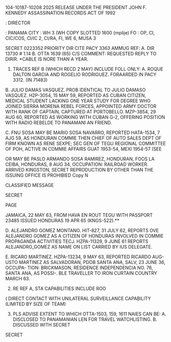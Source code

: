 104-10187-10208 2025 RELEASE UNDER THE PRESIDENT JOHN F. KENNEDY ASSASSINATION RECORDS ACT OF 1992

: DIRECTOR

: PANAMA CITY
:  WH 3 (WH COPY SLOTTED 1600 (mplije)
FO : OP, CI, CIC/COS, CI/IC 2, CI/RA, FI, WE 6, MUSA 3

SECRET 0223352
PRIORITY DIR CITE PACY 3363
AMMUG
REF: A. DIR 13730 # 1.14
B. OTTA 1639 (65)
C/S COMMENT: REQUESTED REPLY TO DIRIR.
*CABLE IS NORE THAN A YEAR.

1. TRACES REF B (WHICH RECD 2 MAY) INCLUDE FOLL ONLY:
A. ROQUE DALTON GARCIA AND ROGELIO RODRIGUEZ. FORAARDED IN PACY 3312. (IN 71483)

B. JULIO DAMAS VASQUEZ. PROB IDENTICAL TO JULIO DAMASO VASQUEZ. H2P-3054, 15 MAY 59, REPORTED AS CUBAN CITIZEN, MEDICAL STUDENT LACKING ONE YEAR STUDY FOR DEGREE WHO JOINED SIERRA MORENA REBEL FORCES, APPOINTED ARMY DOCTOR WITH RANK OF CAPTAIN, CAPTURED AT PORTOBELLO. MZP-3854, 29 AUG 60, REPORTED AS WORKING WITH CUBAN G-2, OFFERING POSITION WITH RADIO REBELDE TO PANAMANI AN FRIEND.

C. FNU SOSA MAY BE MARIO SOSA NAVARRO, REPORTED HATA-1534, 7 AJG 59, AS HONDURAN COMMIE THEN CHIEF OF AUTO SALES DEPT OF FIRM KNOWN AS RENE SEXPE; SEC GEN OF TEGU REGIONAL COMMITTEE OF POH, ACTIVE IN COMMIE AFFAIRS GUAT 1953-54, MEXI 1954-57 (SEE 

OR MAY BE PASLO ARMANDO SOSA RAMIREZ, HONDURAN, FOOS LA CEIBA, HONDURAS, 8 AUG 34, OCCUPATION: RAILROAD WORKER. ARRIVED KINGSTON,
SECRET
REPRODUCTION BY OTHER THAN THE ISSUING OFFICE IS PROHIBIED
Copy N

CLASSIFIED MESSAGE

SECRET

PAGE

JAMAICA, 22 MAY 63, FROM HAVA EN ROUT TEGU WITH PASSPORT 23485 ISSUED HONDURAS 19 APR 65 (KNGS-522).**

D. ALEJANDRO GOMEZ MONTANO. HIT-827, 31 JULY 62, REPORTS OVE ALEJANDRO GOMEZ AS A CITIZEN OF HONDURAS INVOLVED IN COMMIE PROPAGANDA ACTIVITIES TECJ. HZPA-11329, 9 JUNE 61 REPORTS ALEJANDRO_GOMEZ AS NAME ON LIST CARRIED BY IUS DELEGATE.

E. RICARO MARTINEZ. HZPA-13234, 9 MAY 63, REPORTED RICARDO AUG-
USTO MARTINEZ AS SALVADORAN, PDOB SANTA ANA, SALV, 23 JUNE 36, OCCUPA- TION: BRICKMASON, RESIDENCE INDEPENDENCIA NO. 76, SANTA ANA, AS POSSI-. BLE TRAVELLER TO IRON CURTAIN COUNTRY MARCH 63.

2. RE REF A, STA CAPABILITIES INCLUDE ROO

( DIRECT CONTACT WITH UNILATERAL SURVEILLANCE CAPABILITY (LIMITED BY SIZE OF TEAM)

3. PLS ADVISE EXTENT TO WHICH OTTA-1503, 159, 1611 NAIES CAN BE:
A. DISCLOSED TO PANAMANIAN LEN FOR TRAVEL WATCHLISTING.
B. DISCUSSED WITH
SECRET

SECRET
